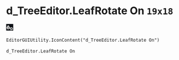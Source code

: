# d_TreeEditor.LeafRotate On `19x18`
<img src="/img/d_TreeEditor.LeafRotate%20On.png" width=19 height=18>

``` CSharp
EditorGUIUtility.IconContent("d_TreeEditor.LeafRotate On")
```
```
d_TreeEditor.LeafRotate On
```
